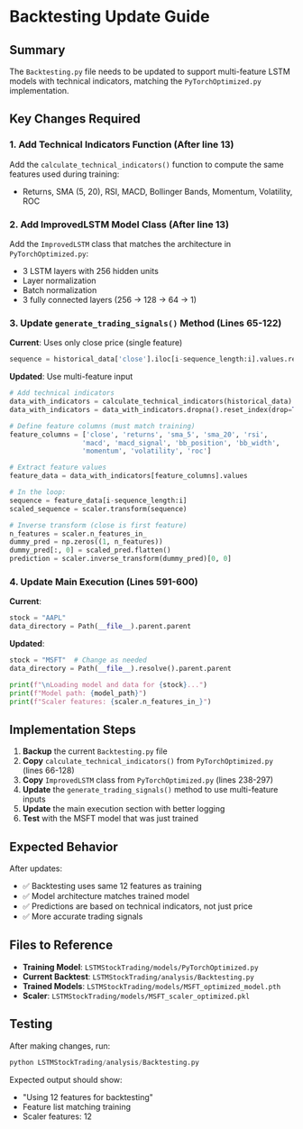 # Backtesting Update Guide

## Summary
The `Backtesting.py` file needs to be updated to support multi-feature LSTM models with technical indicators, matching the `PyTorchOptimized.py` implementation.

## Key Changes Required

### 1. Add Technical Indicators Function (After line 13)
Add the `calculate_technical_indicators()` function to compute the same features used during training:
- Returns, SMA (5, 20), RSI, MACD, Bollinger Bands, Momentum, Volatility, ROC

### 2. Add ImprovedLSTM Model Class (After line 13)
Add the `ImprovedLSTM` class that matches the architecture in `PyTorchOptimized.py`:
- 3 LSTM layers with 256 hidden units
- Layer normalization
- Batch normalization
- 3 fully connected layers (256 → 128 → 64 → 1)

### 3. Update `generate_trading_signals()` Method (Lines 65-122)
**Current**: Uses only close price (single feature)
```python
sequence = historical_data['close'].iloc[i-sequence_length:i].values.reshape(-1, 1)
```

**Updated**: Use multi-feature input
```python
# Add technical indicators
data_with_indicators = calculate_technical_indicators(historical_data)
data_with_indicators = data_with_indicators.dropna().reset_index(drop=True)

# Define feature columns (must match training)
feature_columns = ['close', 'returns', 'sma_5', 'sma_20', 'rsi', 
                  'macd', 'macd_signal', 'bb_position', 'bb_width',
                  'momentum', 'volatility', 'roc']

# Extract feature values
feature_data = data_with_indicators[feature_columns].values

# In the loop:
sequence = feature_data[i-sequence_length:i]
scaled_sequence = scaler.transform(sequence)

# Inverse transform (close is first feature)
n_features = scaler.n_features_in_
dummy_pred = np.zeros((1, n_features))
dummy_pred[:, 0] = scaled_pred.flatten()
prediction = scaler.inverse_transform(dummy_pred)[0, 0]
```

### 4. Update Main Execution (Lines 591-600)
**Current**:
```python
stock = "AAPL"
data_directory = Path(__file__).parent.parent
```

**Updated**:
```python
stock = "MSFT"  # Change as needed
data_directory = Path(__file__).resolve().parent.parent

print(f"\nLoading model and data for {stock}...")
print(f"Model path: {model_path}")
print(f"Scaler features: {scaler.n_features_in_}")
```

## Implementation Steps

1. **Backup** the current `Backtesting.py` file
2. **Copy** `calculate_technical_indicators()` from `PyTorchOptimized.py` (lines 66-128)
3. **Copy** `ImprovedLSTM` class from `PyTorchOptimized.py` (lines 238-297)
4. **Update** the `generate_trading_signals()` method to use multi-feature inputs
5. **Update** the main execution section with better logging
6. **Test** with the MSFT model that was just trained

## Expected Behavior

After updates:
- ✅ Backtesting uses same 12 features as training
- ✅ Model architecture matches trained model
- ✅ Predictions are based on technical indicators, not just price
- ✅ More accurate trading signals

## Files to Reference
- **Training Model**: `LSTMStockTrading/models/PyTorchOptimized.py`
- **Current Backtest**: `LSTMStockTrading/analysis/Backtesting.py`
- **Trained Models**: `LSTMStockTrading/models/MSFT_optimized_model.pth`
- **Scaler**: `LSTMStockTrading/models/MSFT_scaler_optimized.pkl`

## Testing
After making changes, run:
```python
python LSTMStockTrading/analysis/Backtesting.py
```

Expected output should show:
- "Using 12 features for backtesting"
- Feature list matching training
- Scaler features: 12
